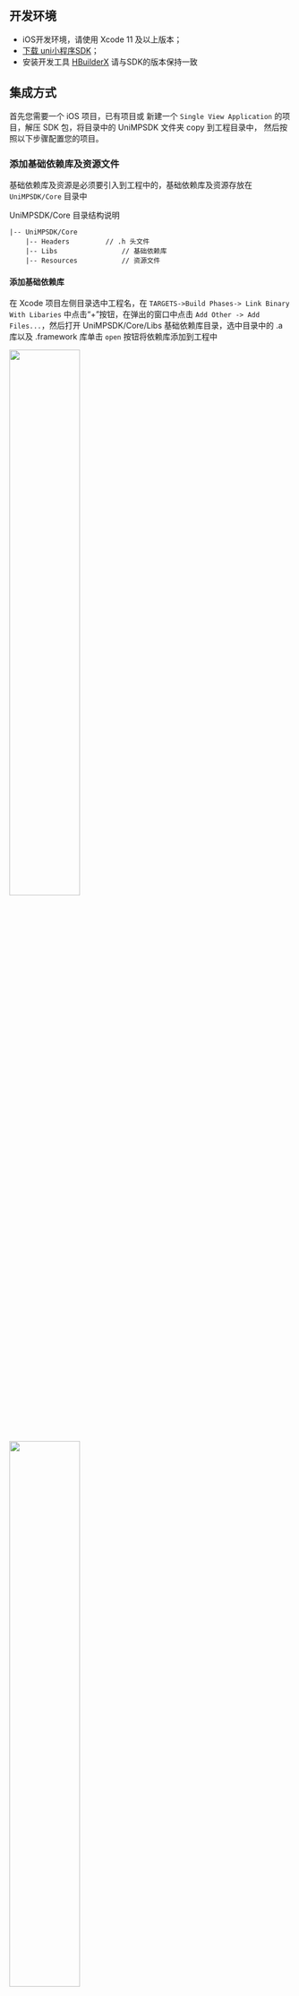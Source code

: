 ## 开发环境
	
- iOS开发环境，请使用 Xcode 11 及以上版本；
- [下载 uni小程序SDK](UniMPDocs/SDKDownload/ios)；
- 安装开发工具 [HBuilderX](https://www.dcloud.io/hbuilderx.html) 请与SDK的版本保持一致

## 集成方式
首先您需要一个 iOS 项目，已有项目或 新建一个 `Single View Application` 的项目，解压 SDK 包，将目录中的 UniMPSDK 文件夹 copy 到工程目录中， 然后按照以下步骤配置您的项目。

### 添加基础依赖库及资源文件

基础依赖库及资源是必须要引入到工程中的，基础依赖库及资源存放在 `UniMPSDK/Core` 目录中

UniMPSDK/Core 目录结构说明

```
|-- UniMPSDK/Core
	|-- Headers			// .h 头文件
	|-- Libs				// 基础依赖库
	|-- Resources			// 资源文件
```

#### 添加基础依赖库

在 Xcode 项目左侧目录选中工程名，在 `TARGETS->Build Phases-> Link Binary With Libaries` 中点击“+”按钮，在弹出的窗口中点击 `Add Other -> Add Files...`，然后打开 UniMPSDK/Core/Libs 基础依赖库目录，选中目录中的 .a 库以及 .framework 库单击 `open` 按钮将依赖库添加到工程中

<img src="https://img-cdn-qiniu.dcloud.net.cn/uploads/article/20200211/edd12a8e2f38a9ec8887780f5da55765.png" width="50%">
<img src="https://img-cdn-qiniu.dcloud.net.cn/uploads/article/20200211/30ba4060cd50628e0a33995ecb4f244a.png" width="50%">

#### 添加系统依赖库

接下来需要添加系统依赖库，在 Xcode 项目左侧目录选中工程名，在 `TARGETS->Build Phases-> Link Binary With Libaries` 中点击“+”按钮，在弹出的窗口中查找并选择所需的库（见下表），单击 “Add” 按钮，将库文件添加到工程中。

<img src="https://img-cdn-qiniu.dcloud.net.cn/uploads/article/20200211/ce0186518a6ea354826d200f70aea8f9.png" width="50%">

|依赖的系统库|   |   |
|:-:|:-:|:-:|
|JavaScriptCore.framework|CoreMedia.framework|MediaPlayer.framework|
|AVFoundation.framework|AVKit.framework|GLKit.framework|
|OpenGLES.framework|CoreText.framework|QuartzCore.framework|
|CoreGraphics.framework|libc++.tbd|QuickLook.framework|
|CoreTelephony.framework|AssetsLibrary.framework|CoreLocation.framework|
|AddressBook.framework|

#### 添加依赖资源文件

接下来需要添加依赖资源文件，建议在项目中新建一个 `Group`，来管理资源文件，如示例在工程目录中创建的 UniMP 文件夹，然后按功能模块创建不同的目录存放资源文件；
添加资源文件方法：在左侧目录中选中导入资源文件的位置（示例中是 UniMP/Core），在右键菜单中选择Add Files to “工程名...”，然后打开 UniMPSDK/Core 目录，选择 Resources 文件夹，然后点击“Add”，将资源文件添加到工程中

<img src="https://img-cdn-qiniu.dcloud.net.cn/uploads/article/20200211/6a037b32c1db4baa344f4fcca8c44d72.png" width="50%">

#### 添加 .h 头文件

在左侧目录中选中导入头文件的位置（示例中是 UniMP/Core），在右键菜单中选择Add Files to “工程名...”，然后打开 UniMPSDK/Core 目录，选择 Headers 文件夹，然后点击“Add”，将头文件资源添加到工程中

<img src="https://img-cdn-qiniu.dcloud.net.cn/uploads/article/20200211/9d94926d59357b9bd97fdc5e2a35ace9.png" width="50%">

#### 配置工程

在 Xcode 项目左侧目录选中工程名，在 `TARGETS->Build Settings->Other Linker Flags` 中添加 `-ObjC` 如下图

<img src="https://img-cdn-qiniu.dcloud.net.cn/uploads/article/20200211/112a127235e7922473555ca79d3c017d.png" width="50%">

## 生成小程序应用资源

**注意！！！！ uni小程序仅支持v3模式编译的uni应用！！！**

首先在 HBuilderX 中选择您的 uni-app 项目，如果没有请新建一个 uni-app 项目，如下图，创建 uni-app 项目

<img src="https://img-cdn-qiniu.dcloud.net.cn/uploads/article/20200208/b57287eaf2e63b0076bf36b943fc486a.png" width="50%">

有一点需要注意，项目的编译模式必须选择 v3 编译器（新建uni-app项目默认是v3编译模式），点击页面中的“详情”可了解更多关于 v3 模式的注意事项，如下图，查看编译模式

<img src="https://img-cdn-qiniu.dcloud.net.cn/uploads/article/20200208/f1c5691f8ac4d9b42ba16ea7ecc07756.png" width="50%">

然后选中您的项目，右键->发行->原生App-制作应用wgt包 
（注：HBuilderX 2.6.2 以下版本选项是 “原生App-制作移动App资源升级包”）

<img src="https://img-cdn-qiniu.dcloud.net.cn/uploads/article/20200225/9fea6e3877e029ef03f4fed4db434dea.png" width="50%">

然后点击“浏览” 选择wgt包导出路径，点击 “生成wgt”

<img src="https://img-cdn-qiniu.dcloud.net.cn/uploads/article/20200225/ef2b2185095d906a6ea347c02a5bf6cf.png" width="50%">

项目编译完成后会在控制台输出wgt包的路径，点击路径打开 wgt 资源包所在目录

<img src="https://img-cdn-qiniu.dcloud.net.cn/uploads/article/20200225/d64ae362a05b3a52bae197060cebe5b6.png" width="50%">

<img src="https://img-cdn-qiniu.dcloud.net.cn/uploads/article/20200225/273b1f21d65d4e59a823e32adde0b772.png" width="50%">


如图，`__UNI__11E9B73.wgt`就是应用资源包，（`__UNI__11E9B73` 为小程序的 appid）

**应用wgt资源文件可以选择从云端获取，也可以直接放到工程中使用，为了方便演示，示例工程将应用wgt资源文件添加到工程中使用**

## 导入小程序应用资源

打开原生工程目录在 UniMP 路径中创建名称为`Apps`的文件夹，将之前导出的wgt包拷贝到`Apps `文件夹中，如下图

<img src="https://img-cdn-qiniu.dcloud.net.cn/uploads/article/20200225/dc8fdeb59004c6cf2ec1cf3c62138b9b.png" width="50%">

然后在原生工程中左侧目录中选中导资源文件的位置（示例中是 UniMP/），在右键菜单中选择Add Files to “工程名...”，然后打开工程目录，选择 Apps 文件夹，然后点击“Add”，将应用资源包添加到工程中，如下图所示；

<img src="https://img-cdn-qiniu.dcloud.net.cn/uploads/article/20200225/fc55a6d3f596ceb570bba82b82d83fdf.png" width="50%">

## 代码实现

首先需要初始化 sdk engine，并设置启动参数，建议在 `application:didFinishLaunchingWithOptions` 方法中添加

在 `AppDelegate.m` 中引用头文件 `#import "DCUniMP.h"`

```objective-c
- (BOOL)application:(UIApplication *)application didFinishLaunchingWithOptions:(NSDictionary *)launchOptions {
    // Override point for customization after application launch.
    
    // 配置参数
    NSMutableDictionary *options = [NSMutableDictionary dictionaryWithDictionary:launchOptions];
    // 设置 debug YES 会在控制台输出 js log，默认不输出 log，注：需要引入 liblibLog.a 库
    [options setObject:[NSNumber numberWithBool:YES] forKey:@"debug"];
    // 初始化引擎
    [DCUniMPSDKEngine initSDKEnvironmentWihtLaunchOptions:options];
    
    return YES;
}
```

在 `AppDelegate.m` App 的生命周期方法中调用 SDK 相关方法

```objective-c
#pragma mark - App 生命周期方法
- (void)applicationDidBecomeActive:(UIApplication *)application {
    [DCUniMPSDKEngine applicationDidBecomeActive:application];
}

- (void)applicationWillResignActive:(UIApplication *)application {
    [DCUniMPSDKEngine applicationWillResignActive:application];
}

- (void)applicationDidEnterBackground:(UIApplication *)application {
    [DCUniMPSDKEngine applicationDidEnterBackground:application];
}

- (void)applicationWillEnterForeground:(UIApplication *)application {
    [DCUniMPSDKEngine applicationWillEnterForeground:application];
}

- (void)applicationWillTerminate:(UIApplication *)application {
    [DCUniMPSDKEngine destory];
}
```

根据项目需求，可以实现以下方法

```objective-c
#pragma mark - 如果需要使用 URL Scheme 或 通用链接相关功能，请实现以下方法
- (BOOL)application:(UIApplication *)app openURL:(NSURL *)url options:(NSDictionary<UIApplicationOpenURLOptionsKey,id> *)options {
    // 通过 url scheme 唤起 App
    [DCUniMPSDKEngine application:app openURL:url options:options];
    return YES;
}

- (BOOL)application:(UIApplication *)application continueUserActivity:(NSUserActivity *)userActivity restorationHandler:(void (^)(NSArray<id<UIUserActivityRestoring>> * _Nullable))restorationHandler {
    // 通过通用链接唤起 App
    [DCUniMPSDKEngine application:application continueUserActivity:userActivity];
    return YES;
}

#pragma mark - 如需使用远程推送相关功能，请实现以下方法
- (void)application:(UIApplication *)application didRegisterForRemoteNotificationsWithDeviceToken:(NSData *)deviceToken {
    // 远程通知注册成功，收到 deviceToken 调用sdk方法，传入 deviceToken
    [DCUniMPSDKEngine application:application didRegisterForRemoteNotificationsWithDeviceToken:deviceToken];
}

- (void)application:(UIApplication *)application didFailToRegisterForRemoteNotificationsWithError:(NSError *)error {
    // 远程通知注册失败
    [DCUniMPEngine application:application didFailToRegisterForRemoteNotificationsWithError:error];
}

- (void)application:(UIApplication *)application didReceiveRemoteNotification:(NSDictionary *)userInfo fetchCompletionHandler:(void (^)(UIBackgroundFetchResult))completionHandler {
    // 收到远程推送消息
    [DCUniMPSDKEngine application:application didReceiveRemoteNotification:userInfo];
    completionHandler(UIBackgroundFetchResultNewData);
}

#pragma mark - 如需使用本地推送通知功能，请实现以下方法
- (void)application:(UIApplication *)application didReceiveLocalNotification:(UILocalNotification *)notification {
    // 收到本地推送消息
    [DCUniMPSDKEngine application:application didReceiveLocalNotification:notification];
}
```

在您需要打开小程序的文件中添加以下逻辑（参考示例工程 ViewController.m ）

首先需要引用头文件

```objective-c
#import "DCUniMP.h"
```

添加代理协议 `DCUniMPEngineDelegate`

```objective-c
@interface ViewController () <DCUniMPSDKEngineDelegate>
@end
```

小程序应用资源必须部署到指定的沙盒路径中才可以正常运行，请参考下面的方法

```objective-c
/// 检查运行目录是否存在应用资源，不存在将应用资源部署到运行目录
- (void)checkUniMPResource {
    if (![DCUniMPSDKEngine isExistsApp:k_AppId]) {
        // 读取导入到工程中的wgt应用资源
        NSString *appResourcePath = [[NSBundle mainBundle] pathForResource:k_AppId ofType:@"wgt"];
        // 将应用资源部署到运行路径中
        if ([DCUniMPSDKEngine releaseAppResourceToRunPathWithAppid:k_AppId resourceFilePath:appResourcePath]) {
            NSLog(@"应用资源文件部署成功");
        }
    }
}
```

打开小程序应用

```objective-c
/// 打开 App
- (IBAction)openUniMP:(id)sender {
    
    // 配置胶囊按钮菜单 ActionSheet 全局项（点击胶囊按钮 ··· ActionSheet弹窗中的项）
    DCUniMPMenuActionSheetItem *item1 = [[DCUniMPMenuActionSheetItem alloc] initWithTitle:@"Item 1" identifier:@"item1"];
    DCUniMPMenuActionSheetItem *item2 = [[DCUniMPMenuActionSheetItem alloc] initWithTitle:@"Item 2" identifier:@"item2"];
    // 添加到全局配置
    [DCUniMPSDKEngine setDefaultMenuItems:@[item1,item2]];
        
    // 设置 delegate
    [DCUniMPSDKEngine setDelegate:self];
    
    // 启动 uni小程序，（参数可以在小程序中通过 plus.runtime.arguments 获取此参数）
    NSDictionary *arguments = @{ @"value":@"Hello uni microprogram" };
    [DCUniMPSDKEngine openApp:k_AppId
                    arguments:arguments];
}
```

实现代理方法

```objective-c
#pragma mark - DCUniMPSDKEngineDelegate
/// DCUniMPMenuActionSheetItem 点击触发回调方法
- (void)defaultMenuItemClicked:(NSString *)identifier {
    NSLog(@"标识为 %@ 的 item 被点击了", identifier);
}

/// 返回打开小程序时的自定义闪屏视图（此视图会以屏幕大小展示）
- (UIView *)splashViewForApp:(NSString *)appid {
    UIView *splashView = [[[NSBundle mainBundle] loadNibNamed:@"SplashView" owner:self options:nil] lastObject];
    return splashView;
}
```

至此代码部分已完成，可以运行查看效果

### 应用资源管理

#### uni小程序的应用资源集成方式
	
开发者自行下载或其他方式获取到 uni小程序 wgt 应用资源包后。通过 DCUniMPSDKEngine 类的`releaseAppResourceToRunPathWithAppid:resourceFilePath:`方法传入wgt资源路径即可将wgt资源部署到运行路径。然后通过`openApp:arguments:` 运行uni小程序应用。

#### uni小程序应用资源升级

需要您将新的wgt资源部署到应用运行路径，通过 DCUniMPSDKEngine 类的`releaseAppResourceToRunPathWithAppid:resourceFilePath:`方法传入wgt资源路径即可将wgt资源部署到运行路径，直接替换原有应用资源。

#### uni小程序应用删除

可通过 DCUniMPSDKEngine 类的 `getAppRunPathWithAppid:` 方法获取应用运行路径，删除应用资源即可；